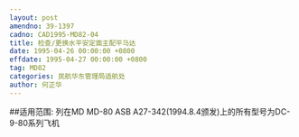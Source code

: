 ```yaml
---
layout: post
amendno: 39-1397
cadno: CAD1995-MD82-04
title: 检查/更换水平安定面主配平马达
date: 1995-04-26 00:00:00 +0800
effdate: 1995-04-27 00:00:00 +0800
tag: MD82
categories: 民航华东管理局适航处
author: 何正华
---
```


##适用范围:
列在MD MD-80 ASB A27-342(1994.8.4颁发)上的所有型号为DC-9-80系列飞机

